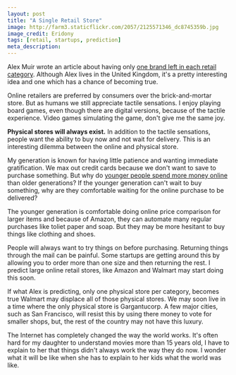 ```yaml
---
layout: post
title: "A Single Retail Store"
image: http://farm3.staticflickr.com/2057/2125571346_dc8745359b.jpg
image_credit: Eridony
tags: [retail, startups, prediction]
meta_description: 
---
```


Alex Muir wrote an article about having only [one brand left in each retail category][1]. Although Alex lives in the United Kingdom, it's a pretty interesting idea and one which has a chance of becoming true.

Online retailers are preferred by consumers over the brick-and-mortar store. But as humans we still appreciate tactile sensations. I enjoy playing board games, even though there are digital versions, because of the tactile experience. Video games simulating the game, don't give me the same joy.

__Physical stores will always exist.__ In addition to the tactile sensations, people want the ability to buy now and not wait for delivery. This is an interesting dilemma between the online and physical store.

My generation is known for having little patience and wanting immediate gratification. We max out credit cards because we don't want to save to purchase something. But why do [younger people spend more money online][2] than older generations? If the younger generation can't wait to buy something, why are they comfortable waiting for the online purchase to be delivered?

The younger generation is comfortable doing online price comparison for larger items and because of Amazon, they can automate many regular purchases like toliet paper and soap. But they may be more hesitant to buy things like clothing and shoes.

People will always want to try things on before purchasing. Returning things through the mail can be painful. Some startups are getting around this by allowing you to order more than one size and then returning the rest. I predict large online retail stores, like Amazon and Walmart may start doing this soon.

If what Alex is predicting, only one physical store per category, becomes true Walmart may displace all of those physical stores. We may soon live in a time where the only physical store is Gargantucorp. A few major cities, such as San Francisco, will resist this by using there money to vote for smaller shops, but, the rest of the country may not have this luxury.

The Internet has completely changed the way the world works. It's often hard for my daughter to understand movies more than 15 years old, I have to explain to her that things didn't always work the way they do now. I wonder what it will be like when she has to explain to her kids what the world was like.

[1]: http://www.alexmuir.com/retailing-to-the-last-man-standing
[2]: http://inblurbs.com/blog/why-to-attract-generation-y-who-increasingly-spending-more-money-online/